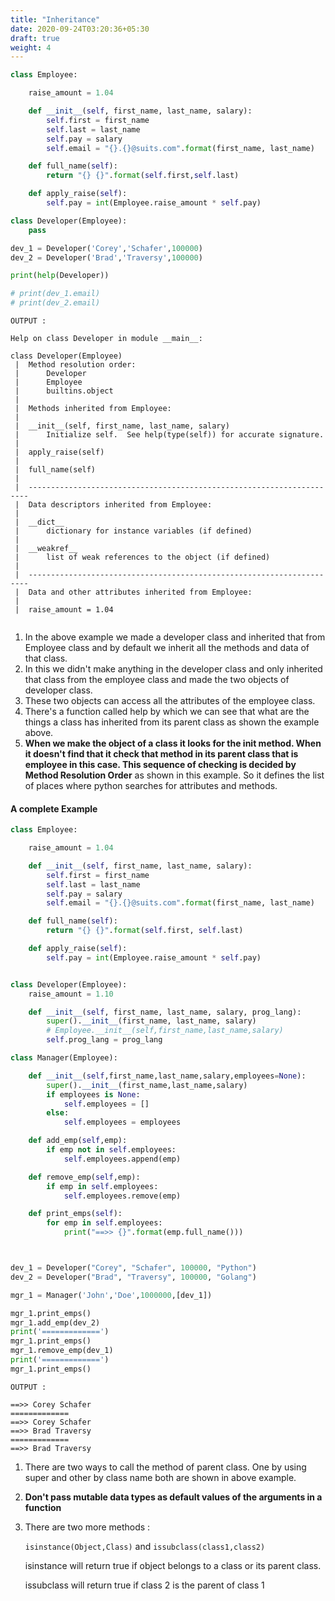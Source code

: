 ```yaml
---
title: "Inheritance"
date: 2020-09-24T03:20:36+05:30
draft: true
weight: 4
---
```






```python
class Employee:

    raise_amount = 1.04

    def __init__(self, first_name, last_name, salary):
        self.first = first_name
        self.last = last_name
        self.pay = salary
        self.email = "{}.{}@suits.com".format(first_name, last_name)

    def full_name(self):
        return "{} {}".format(self.first,self.last)

    def apply_raise(self):
        self.pay = int(Employee.raise_amount * self.pay)

class Developer(Employee):
    pass

dev_1 = Developer('Corey','Schafer',100000)
dev_2 = Developer('Brad','Traversy',100000)

print(help(Developer))

# print(dev_1.email)
# print(dev_2.email)
```



```foo
OUTPUT : 

Help on class Developer in module __main__:

class Developer(Employee)
 |  Method resolution order:
 |      Developer
 |      Employee
 |      builtins.object
 |
 |  Methods inherited from Employee:
 |
 |  __init__(self, first_name, last_name, salary)
 |      Initialize self.  See help(type(self)) for accurate signature.
 |
 |  apply_raise(self)
 |
 |  full_name(self)
 |
 |  ----------------------------------------------------------------------
 |  Data descriptors inherited from Employee:
 |
 |  __dict__
 |      dictionary for instance variables (if defined)
 |
 |  __weakref__
 |      list of weak references to the object (if defined)
 |
 |  ----------------------------------------------------------------------
 |  Data and other attributes inherited from Employee:
 |
 |  raise_amount = 1.04


```



1.  In the above example we made a developer class and inherited that from Employee class and by default we inherit all the methods and data of that class.
2.  In this we didn't make anything in the developer class and only inherited that class from the employee class and made the two objects of developer class.
3.  These two objects can access all the attributes of the employee class.
4.  There's a function called help by which we can see that what are the things a class has inherited from its parent class as shown the example above.
5.  __When we make the object of a class it looks for the init method. When it doesn't find that it check that method in its parent class that is employee in this case. This sequence of checking is decided by__ __Method Resolution Order__ as shown in this example. So it defines the list of places where python searches for attributes and methods.



#### A complete Example

```python
class Employee:

    raise_amount = 1.04

    def __init__(self, first_name, last_name, salary):
        self.first = first_name
        self.last = last_name
        self.pay = salary
        self.email = "{}.{}@suits.com".format(first_name, last_name)

    def full_name(self):
        return "{} {}".format(self.first, self.last)

    def apply_raise(self):
        self.pay = int(Employee.raise_amount * self.pay)


class Developer(Employee):
    raise_amount = 1.10

    def __init__(self, first_name, last_name, salary, prog_lang):
        super().__init__(first_name, last_name, salary)
        # Employee.__init__(self,first_name,last_name,salary)
        self.prog_lang = prog_lang

class Manager(Employee):

    def __init__(self,first_name,last_name,salary,employees=None):
        super().__init__(first_name,last_name,salary)
        if employees is None:
            self.employees = []
        else:
            self.employees = employees

    def add_emp(self,emp):
        if emp not in self.employees:
            self.employees.append(emp)

    def remove_emp(self,emp):
        if emp in self.employees:
            self.employees.remove(emp)

    def print_emps(self):
        for emp in self.employees:
            print("==>> {}".format(emp.full_name()))



dev_1 = Developer("Corey", "Schafer", 100000, "Python")
dev_2 = Developer("Brad", "Traversy", 100000, "Golang")

mgr_1 = Manager('John','Doe',1000000,[dev_1])

mgr_1.print_emps()
mgr_1.add_emp(dev_2)
print('=============')
mgr_1.print_emps()
mgr_1.remove_emp(dev_1)
print('=============')
mgr_1.print_emps()

```



```foo
OUTPUT :

==>> Corey Schafer
=============
==>> Corey Schafer
==>> Brad Traversy
=============
==>> Brad Traversy

```

1. There are two ways to call the method of parent class. One by using super and other by class name both are shown in above example.

2. __Don't pass mutable data types as default values of the arguments in a function__

3. There are two more methods :

   `isinstance(Object,Class)`     and `issubclass(class1,class2)`

   isinstance will return true if object belongs to a class or its parent class.

   issubclass will return true if class 2 is the parent of class 1



